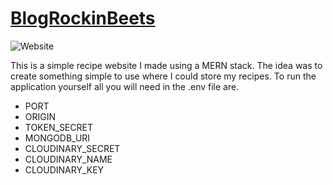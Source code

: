 # [BlogRockinBeets](https://blog-rockin-beets.herokuapp.com/)

![Website](https://img.shields.io/website?label=BlogRockinBeets&style=flat-square&url=https%3A%2F%2Fblog-rockin-beets.herokuapp.com%2F) 

This is a simple recipe website I made using a MERN stack. The idea was to create something simple to use where I could store my recipes. 
To run the application yourself all you will need in the .env file are.

- PORT
- ORIGIN
- TOKEN_SECRET
- MONGODB_URI
- CLOUDINARY_SECRET
- CLOUDINARY_NAME
- CLOUDINARY_KEY
